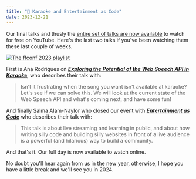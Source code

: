 ```yaml
---
title: "🍿 Karaoke and Entertainment as Code"
date: 2023-12-21
---
```


Our final talks and thusly the [entire set of talks are now available](https://www.youtube.com/playlist?list=PLZy5V2JKDfX9zq8QeayxXU_Kv__UIV-EP) to watch for free on YouTube. Here's the last two talks if you've been watching them these last couple of weeks.

[![The ffconf 2023 playlist](https://ffconf.org/images/articles/2023-talks-4.jpg)](https://www.youtube.com/playlist?list=PLZy5V2JKDfX9zq8QeayxXU_Kv__UIV-EP)

First is Ana Rodrigues on [_**Exploring the Potential of the Web Speech API in Karaoke**_](https://www.youtube.com/watch?v=rYqjS2V_VuA&list=PLZy5V2JKDfX9zq8QeayxXU_Kv__UIV-EP&index=7&t=1s&pp=gAQBiAQB), who describes their talk with:

> Isn't it frustrating when the song you want isn't available at karaoke? Let's see if we can solve this. We will look at the current state of the Web Speech API and what's coming next, and have some fun!

And finally Salma Alam-Naylor who closed our event with [_**Entertainment as Code**_](https://www.youtube.com/watch?v=_PTW_gTkZUE&list=PLZy5V2JKDfX9zq8QeayxXU_Kv__UIV-EP&index=8&pp=gAQBiAQB) who describes their talk with:

> This talk is about live streaming and learning in public, and about how writing silly code and building silly websites in front of a live audience is a powerful (and hilarious) way to build a community.

And that's it. Our full day is now available to watch online.

No doubt you'll hear again from us in the new year, otherwise, I hope you have a little break and we'll see you in 2024.
